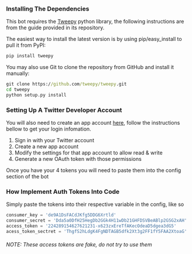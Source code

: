 ### Installing The Dependencies
This bot requires the [Tweepy](https://github.com/tweepy/tweepy) python library, the following instructions are from the guide provided in its repository.

The easiest way to install the latest version is by using pip/easy_install to pull it from PyPI:
```cmd
pip install tweepy
```
You may also use Git to clone the repository from GitHub and install it manually:
```cmd
git clone https://github.com/tweepy/tweepy.git
cd tweepy
python setup.py install
```

### Setting Up A Twitter Developer Account

You will also need to create an app account [here](https://dev.twitter.com/apps), follow the instructions bellow to get your login infomation.
1. Sign in with your Twitter account
2. Create a new app account
3. Modify the settings for that app account to allow read & write
4. Generate a new OAuth token with those permissions

Once you have your 4 tokens you will need to paste them into the config section of the bot

### How Implement Auth Tokens Into Code
Simply paste the tokens into their respective variable in the config, like so

```python
consumer_key = 'de9A1DsFACdJKfg5DDG6Xrtld'
consumer_secret = 'Dda5a0DfH25HegDb2GGk4H11wDb21GHFDSVBeABlp2GSG2xAH'
access_token = '224289154627621231-x623zxEreTfAKecOdeaD5dgea3dG5'
acess_token_sectret = 'ThgfS2hLdgK4FgNDTAGB5dfk2Xt3g2FF1fY5FAA2XtoaG'
```
###### NOTE: These access tokens are fake, do not try to use them
